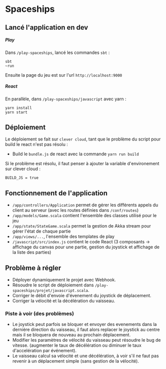 # Spaceships

## Lancé l'application en dev

##### Play
Dans `/play-spaceships`, lancé les commandes `sbt` :
```
sbt
~run
```

Ensuite la page du jeu est sur l'url `http://localhost:9000`

##### React
En parallèle, dans `/play-spaceships/javascript` avec yarn :
```
yarn install
yarn start
```

## Déploiement
Le déploiement se fait sur `clever cloud`, tant que le problème du script pour build le react n'est pas résolu :
* Build le `bundle.js` de react avec la commande ```yarn run build```

Si le problème est résolu, il faut penser à ajouter la variable d'environement sur clever cloud :
```
BUILD_JS = true
```

## Fonctionnement de l'application
* `/app/controllers/Application` permet de gérer les différents appels du client au serveur (avec les routes définies dans `/conf/routes`)
* `/app/models/Game.scala` contient l'ensemble des classes utilisé pour le jeu
* `/app/state/StateGame.scala` permet la gestion de Akka stream pour gérer l'état de chaque partie
* `/app/views/...`, l'ensemble des templates de play
* `/javascript/src/index.js` contient le code React (3 composants -> affichage du canvas pour une partie, gestion du joystick et affichage de la liste des parties)

## Problème à régler
* Déployer dynamiquement le projet avec Webhook.
* Résoudre le script de déploiement dans `/play-spaceships/projet/javascript.scala`.
* Corriger le débit d'envoie d'évenement du joystick de déplacement.
* Corriger la vélocité et la décélération du vaisseau.

### Piste à voir (des problèmes)
* Le joystick peut parfois se bloquer et envoyer des evenements dans la dernière direction du vaisseau, il faut alors replacer le joystick au centre mais il se bloquera de nouveau au prochain déplacement.
* Modifier les paramètres de vélocité du vaisseau peut résoudre le bug de vitesse. (augmenter le taux de décélération ou diminuer le taux d'accelération par événement).
* Le vaisseau calcul sa vélocité et une décélération, à voir s'il ne faut pas revenir à un déplacement simple (sans gestion de la vélocité).
